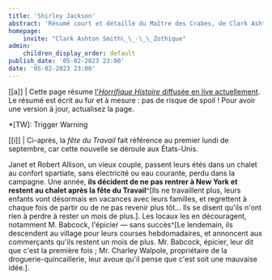 ```yaml
---
title: 'Shirley Jackson'
abstract: 'Résumé court et détaillé du Maître des Crabes, de Clark Ashton Smith !'
homepage:
    invite: "Clark Ashton Smith\_\_·\_\_Zothique"
admin:
    children_display_order: default
publish_date: '05-02-2023 23:00'
date: '05-02-2023 23:00'
---
```


[[a]]
| Cette page résume [l'_Horrifique Histoire_ diffusée en live actuellement](https://www.twitch.tv/vchabrette). Le résumé est écrit au fur et à mesure : pas de risque de spoil ! Pour avoir une version à jour, actualisez la page.

*[TW]: Trigger Warning

[[i]]
| Ci-après, la _fête du Travail_ fait référence au premier lundi de septembre, car cette nouvelle se déroule aux États-Unis.


Janet et Robert Allison, un vieux couple, passent leurs étés dans un chalet au confort spartiate, sans électricité ou eau courante, perdu dans la campagne. Une année, **ils décident de ne pas rentrer à New York et restent au chalet après la fête du Travail**^[Ils ne travaillent plus, leurs enfants vont désormais en vacances avec leurs familles, et regrettent à chaque fois de partir ou de ne pas revenir plus tôt… Ils se disent qu'ils n'ont rien à perdre à rester un mois de plus.]. Les locaux les en découragent, notamment M. Babcock, l'épicier — sans succès^[Le lendemain, ils descendent au village pour leurs courses hebdomadaires, et annoncent aux commerçants qu'ils restent un mois de plus. Mr. Babcock, épicier, leur dit que c'est la première fois ; Mr. Charley Walpole, propriétaire de la droguerie-quincaillerie, leur avoue qu'il pense que c'est soit une mauvaise idée.].